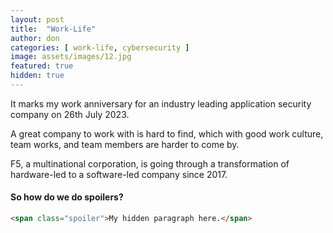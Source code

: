```yaml
---
layout: post
title:  "Work-Life"
author: don
categories: [ work-life, cybersecurity ]
image: assets/images/12.jpg
featured: true
hidden: true
---
```


It marks my work anniversary for an industry leading application security company on 26th July 2023.

A great company to work with is hard to find, which with good work culture, team works, and team members are harder to come by. 

<span class="spoiler">F5, a multinational corporation,</span> is going through a transformation of hardware-led to a software-led company since 2017.


#### So how do we do spoilers?

```html
<span class="spoiler">My hidden paragraph here.</span>
```
